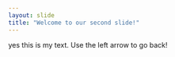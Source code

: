 ```yaml
---
layout: slide
title: "Welcome to our second slide!"
---
```

yes this is my text.
Use the left arrow to go back!
